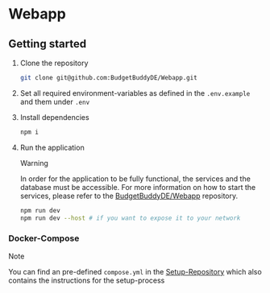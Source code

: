 # Webapp

## Getting started

1. Clone the repository

   ```bash
   git clone git@github.com:BudgetBuddyDE/Webapp.git
   ```

2. Set all required environment-variables as defined in the `.env.example` and them under `.env`
3. Install dependencies

   ```bash
   npm i
   ```

4. Run the application

   > [!WARNING]
   > In order for the application to be fully functional, the services and the database must be accessible. For more information on how to start the services, please refer to the [BudgetBuddyDE/Webapp](https://github.com/BudgetBuddyDE/Webapp.git) repository.

   ```bash
   npm run dev
   npm run dev --host # if you want to expose it to your network
   ```

### Docker-Compose

> [!NOTE]  
> You can find an pre-defined `compose.yml` in the [Setup-Repository](https://github.com/BudgetBuddyDE/setup.git) which also contains the instructions for the setup-process
